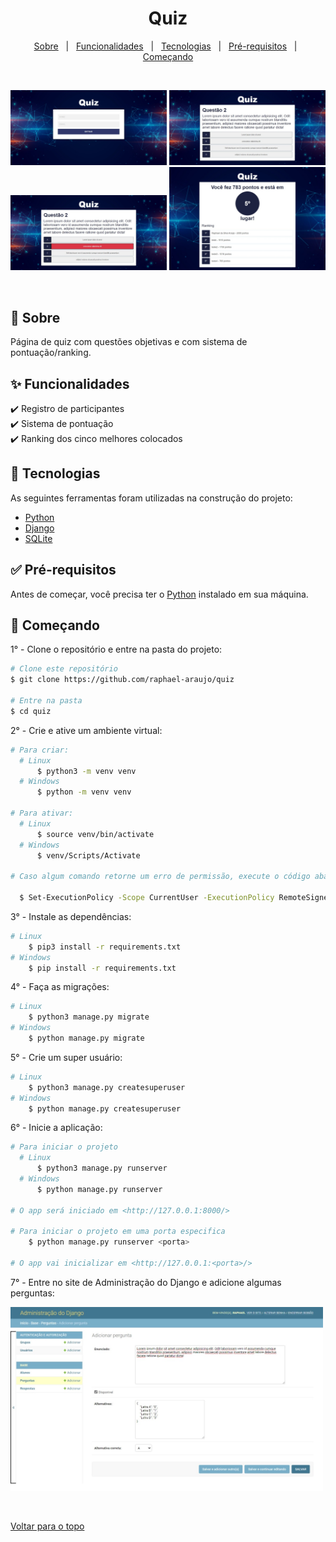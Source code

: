 <div align="center" id="top"> 
  <h1>Quiz</h1>
</div>

<p align="center">
  <a href="#sobre">Sobre</a> &#xa0; | &#xa0; 
  <a href="#funcionalidades">Funcionalidades</a> &#xa0; | &#xa0;
  <a href="#tecnologias">Tecnologias</a> &#xa0; | &#xa0;
  <a href="#pre-requisitos">Pré-requisitos</a> &#xa0; | &#xa0;
  <a href="#comecando">Começando</a>
</p>

<br>

<p align="center">
  <img alt="Página inicial" src="assets/images/pagina_inicial.jpeg" width=250>
  <img alt="Pergunta" src="assets/images/pergunta.jpeg" width=250>
  <img alt="Pergunta incorreta" src="assets/images/pergunta_incorreta.jpeg" width=250>
  <img alt="Classificação" src="assets/images/classificacao.jpeg" width=250>
</p>

<br>

## <div id="sobre">🎯 Sobre</div>

Página de quiz com questões objetivas e com sistema de pontuação/ranking.


## <div id="funcionalidades">✨ Funcionalidades</div>

✔️ Registro de participantes\
✔️ Sistema de pontuação\
✔️ Ranking dos cinco melhores colocados

## <div id="tecnologias">🚀 Tecnologias</div>

As seguintes ferramentas foram utilizadas na construção do projeto:

- [Python](https://www.python.org/)
- [Django](https://www.djangoproject.com/)
- [SQLite](https://www.sqlite.org/index.html)


## <div id="pre-requisitos">✅ Pré-requisitos</div>

Antes de começar, você precisa ter o [Python](https://www.python.org/downloads/) instalado em sua máquina.


## <div id="comecando">🏁 Começando</div>

1° - Clone o repositório e entre na pasta do projeto:

```bash
# Clone este repositório
$ git clone https://github.com/raphael-araujo/quiz

# Entre na pasta
$ cd quiz
```

2° - Crie e ative um ambiente virtual:

```bash
# Para criar:
  # Linux
      $ python3 -m venv venv
  # Windows
      $ python -m venv venv

# Para ativar:
  # Linux
      $ source venv/bin/activate
  # Windows
      $ venv/Scripts/Activate

# Caso algum comando retorne um erro de permissão, execute o código abaixo e tente novamente:

  $ Set-ExecutionPolicy -Scope CurrentUser -ExecutionPolicy RemoteSigned
```

3° - Instale as dependências:

```bash
# Linux
    $ pip3 install -r requirements.txt
# Windows
    $ pip install -r requirements.txt
```

4° - Faça as migrações:

```bash
# Linux
    $ python3 manage.py migrate
# Windows
    $ python manage.py migrate
```

5° - Crie um super usuário:

```bash
# Linux
    $ python3 manage.py createsuperuser
# Windows
    $ python manage.py createsuperuser
```

6° - Inicie a aplicação:

```bash
# Para iniciar o projeto
  # Linux
      $ python3 manage.py runserver
  # Windows
      $ python manage.py runserver

# O app será iniciado em <http://127.0.0.1:8000/>

# Para iniciar o projeto em uma porta especifica
    $ python manage.py runserver <porta>

# O app vai inicializar em <http://127.0.0.1:<porta>/>
```

7° - Entre no site de Administração do Django e adicione algumas perguntas:

<p>
    <img alt="Adicionar pergunta" src="assets/images/adicionar_pergunta.jpeg" width=500>
</p>

&#xa0;

<a href="#top">Voltar para o topo</a>
